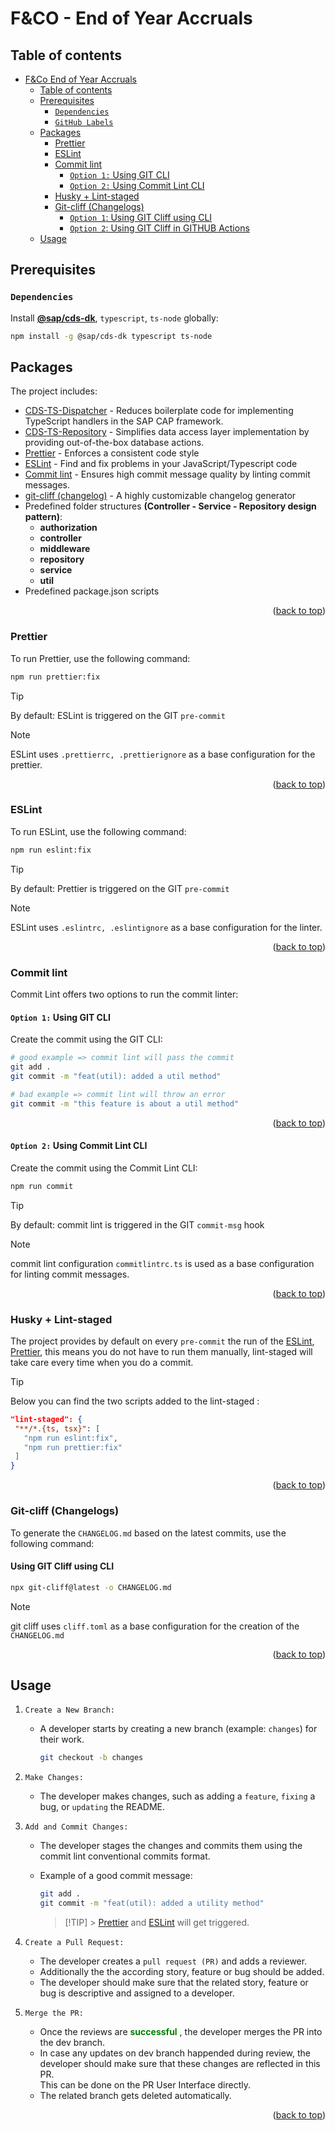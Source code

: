 # F&CO - End of Year Accruals

## Table of contents

- [F\&Co End of Year Accruals](#fco-end-of-year-accruals)
  - [Table of contents](#table-of-contents)
  - [Prerequisites](#prerequisites)
    - [`Dependencies`](#dependencies)
    - [`GitHub Labels`](#github-labels)
  - [Packages](#packages)
    - [Prettier](#prettier)
    - [ESLint](#eslint)
    - [Commit lint](#commit-lint)
      - [`Option 1:` Using GIT CLI](#option-1-using-git-cli)
      - [`Option 2:` Using Commit Lint CLI](#option-2-using-commit-lint-cli)
    - [Husky + Lint-staged](#husky--lint-staged)
    - [Git-cliff (Changelogs)](#git-cliff-changelogs)
      - [`Option 1`: Using GIT Cliff using CLI](#option-1-using-git-cliff-using-cli)
      - [`Option 2`: Using GIT Cliff in GITHUB Actions](#option-2-using-git-cliff-in-github-actions)
  - [Usage](#usage)

## Prerequisites

### `Dependencies`

Install [**@sap/cds-dk**](https://cap.cloud.sap/docs/get-started/), `typescript`, `ts-node` globally:

```bash
npm install -g @sap/cds-dk typescript ts-node
```

## Packages

The project includes:

- [CDS-TS-Dispatcher](https://github.com/dxfrontier/cds-ts-dispatcher) - Reduces boilerplate code for implementing TypeScript handlers in the SAP CAP framework.
- [CDS-TS-Repository](https://github.com/dxfrontier/cds-ts-repository) - Simplifies data access layer implementation by providing out-of-the-box database actions.
- [Prettier](https://prettier.io/) - Enforces a consistent code style
- [ESLint](https://eslint.org/) - Find and fix problems in your JavaScript/Typescript code
- [Commit lint](https://commitlint.js.org/) - Ensures high commit message quality by linting commit messages.
- [git-cliff (changelog)](https://git-cliff.org/docs/) - A highly customizable changelog generator
- Predefined folder structures **(Controller - Service - Repository design pattern)**:
  - **authorization**
  - **controller**
  - **middleware**
  - **repository**
  - **service**
  - **util**
- Predefined package.json scripts

<p align="right">(<a href="#table-of-contents">back to top</a>)</p>

### Prettier

To run Prettier, use the following command:

```bash
npm run prettier:fix
```

> [!TIP]
> By default: ESLint is triggered on the GIT `pre-commit`

> [!NOTE]
> ESLint uses `.prettierrc, .prettierignore` as a base configuration for the prettier.

<p align="right">(<a href="#table-of-contents">back to top</a>)</p>

### ESLint

To run ESLint, use the following command:

```bash
npm run eslint:fix
```

> [!TIP]
> By default: Prettier is triggered on the GIT `pre-commit`

> [!NOTE]
> ESLint uses `.eslintrc, .eslintignore` as a base configuration for the linter.

<p align="right">(<a href="#table-of-contents">back to top</a>)</p>

### Commit lint

Commit Lint offers two options to run the commit linter:

#### `Option 1:` Using GIT CLI

Create the commit using the GIT CLI:

```bash
# good example => commit lint will pass the commit
git add .
git commit -m "feat(util): added a util method"

# bad example => commit lint will throw an error
git commit -m "this feature is about a util method"
```

<p align="right">(<a href="#table-of-contents">back to top</a>)</p>

#### `Option 2:` Using Commit Lint CLI

Create the commit using the Commit Lint CLI:

```bash
npm run commit
```

> [!TIP]
> By default: commit lint is triggered in the GIT `commit-msg` hook

> [!NOTE]
> commit lint configuration `commitlintrc.ts` is used as a base configuration for linting commit messages.

<p align="right">(<a href="#table-of-contents">back to top</a>)</p>

### Husky + Lint-staged

The project provides by default on every `pre-commit` the run of the [ESLint](#eslint), [Prettier](#prettier), this means you do not have to run them manually, lint-staged will take care every time when you do a commit.

> [!TIP]
> Below you can find the two scripts added to the lint-staged :
>
> ```json
> "lint-staged": {
>  "**/*.{ts, tsx}": [
>    "npm run eslint:fix",
>    "npm run prettier:fix"
>  ]
> }
> ```

<p align="right">(<a href="#table-of-contents">back to top</a>)</p>

### Git-cliff (Changelogs)

To generate the `CHANGELOG.md` based on the latest commits, use the following command:

#### Using GIT Cliff using CLI

```bash
npx git-cliff@latest -o CHANGELOG.md
```

> [!NOTE]
> git cliff uses `cliff.toml` as a base configuration for the creation of the `CHANGELOG.md`

<p align="right">(<a href="#table-of-contents">back to top</a>)</p>

## Usage

1. `Create a New Branch:`
   - A developer starts by creating a new branch (example: `changes`) for their work.
     ```bash
     git checkout -b changes
     ```
2. `Make Changes:`

   - The developer makes changes, such as adding a `feature`, `fixing` a bug, or `updating` the README.

3. `Add and Commit Changes:`

   - The developer stages the changes and commits them using the commit lint conventional commits format.

   - Example of a good commit message:
     ```bash
     git add .
     git commit -m "feat(util): added a utility method"
     ```
     > [!TIP] > [Prettier](#prettier) and [ESLint](#eslint) will get triggered.

4. `Create a Pull Request:`

   - The developer creates a `pull request (PR)` and adds a reviewer.
   - Additionally the the according story, feature or bug should be added.
   - The developer should make sure that the related story, feature or bug is descriptive and assigned to a developer.

5. `Merge the PR:`

   - Once the reviews are <font color="green"> **successful** </font>, the developer merges the PR into the dev branch.
   - In case any updates on dev branch happended during review, the developer should make sure that these changes are reflected in this PR.  
     This can be done on the PR User Interface directly.
   - The related branch gets deleted automatically.

<p align="right">(<a href="#table-of-contents">back to top</a>)</p>
